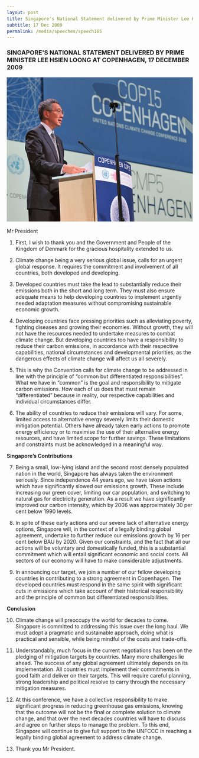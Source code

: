 ```yaml
---
layout: post
title: Singapore's National Statement delivered by Prime Minister Lee Hsien Loong at Copenhagen, 17 December 2009
subtitle: 17 Dec 2009
permalink: /media/speeches/speech185
---
```


### SINGAPORE'S NATIONAL STATEMENT DELIVERED BY PRIME MINISTER LEE HSIEN LOONG AT COPENHAGEN, 17 DECEMBER 2009

<a href="/images/singapore's-national-statement-delivered-by-prime-minister-lee-hsien-loong-at-copenhagen.jpg" target="_blank"> ![Singapore's National Statement delivered by Prime Minister Lee Hsien Loong at Copenhagen](/images/singapore's-national-statement-delivered-by-prime-minister-lee-hsien-loong-at-copenhagen.jpg "Singapore's National Statement delivered by Prime Minister Lee Hsien Loong at Copenhagen")</a>

Mr President

1. First, I wish to thank you and the Government and People of the Kingdom of Denmark for the gracious hospitality extended to us.

2. Climate change being a very serious global issue, calls for an urgent global response. It requires the commitment and involvement of all countries, both developed and developing.

3. Developed countries must take the lead to substantially reduce their emissions both in the short and long term. They must also ensure adequate means to help developing countries to implement urgently needed adaptation measures without compromising sustainable economic growth.

4. Developing countries face pressing priorities such as alleviating poverty, fighting diseases and growing their economies. Without growth, they will not have the resources needed to undertake measures to combat climate change. But developing countries too have a responsibility to reduce their carbon emissions, in accordance with their respective capabilities, national circumstances and developmental priorities, as the dangerous effects of climate change will affect us all severely.

5. This is why the Convention calls for climate change to be addressed in line with the principle of “common but differentiated responsibilities”. What we have in “common” is the goal and responsibility to mitigate carbon emissions. How each of us does that must remain “differentiated” because in reality, our respective capabilities and individual circumstances differ.

6. The ability of countries to reduce their emissions will vary. For some, limited access to alternative energy severely limits their domestic mitigation potential. Others have already taken early actions to promote energy efficiency or to maximise the use of their alternative energy resources, and have limited scope for further savings. These limitations and constraints must be acknowledged in a meaningful way.

**Singapore’s Contributions**

7. Being a small, low-lying island and the second most densely populated nation in the world, Singapore has always taken the environment seriously. Since independence 44 years ago, we have taken actions which have significantly slowed our emissions growth. These include increasing our green cover, limiting our car population, and switching to natural gas for electricity generation. As a result we have significantly improved our carbon intensity, which by 2006 was approximately 30 per cent below 1990 levels.

8. In spite of these early actions and our severe lack of alternative energy options, Singapore will, in the context of a legally binding global agreement, undertake to further reduce our emissions growth by 16 per cent below BAU by 2020. Given our constraints, and the fact that all our actions will be voluntary and domestically funded, this is a substantial commitment which will entail significant economic and social costs. All sectors of our economy will have to make considerable adjustments.

9. In announcing our target, we join a number of our fellow developing countries in contributing to a strong agreement in Copenhagen. The developed countries must respond in the same spirit with significant cuts in emissions which take account of their historical responsibility and the principle of common but differentiated responsibilities.

**Conclusion**


10. Climate change will preoccupy the world for decades to come. Singapore is committed to addressing this issue over the long haul. We must adopt a pragmatic and sustainable approach, doing what is practical and sensible, while being mindful of the costs and trade-offs.

11. Understandably, much focus in the current negotiations has been on the pledging of mitigation targets by countries. Many more challenges lie ahead. The success of any global agreement ultimately depends on its implementation. All countries must implement their commitments in good faith and deliver on their targets. This will require careful planning, strong leadership and political resolve to carry through the necessary mitigation measures.

12. At this conference, we have a collective responsibility to make significant progress in reducing greenhouse gas emissions, knowing that the outcome will not be the final or complete solution to climate change, and that over the next decades countries will have to discuss and agree on further steps to manage the problem. To this end, Singapore will continue to give full support to the UNFCCC in reaching a legally binding global agreement to address climate change.

13. Thank you Mr President.